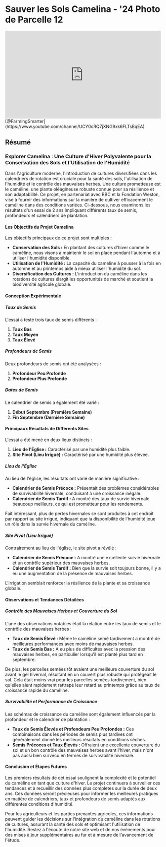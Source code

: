 # Sauver les Sols Camelina - '24 Photo de Parcelle 12

<div style="position: relative; width: 100%; padding-bottom: 56.25%; height: 0; overflow: hidden;">
    <iframe src="https://www.youtube.com/embed/n-MpoY7XhgY?si=W5KTwrv62yV-ix1u" title="Lecteur vidéo YouTube" frameborder="0" allow="accelerometer; autoplay; clipboard-write; encrypted-media; gyroscope; picture-in-picture; web-share" referrerpolicy="strict-origin-when-cross-origin" allowfullscreen style="position: absolute; top: 0; left: 0; width: 100%; height: 100%; border: 0; object-fit: cover;"></iframe>
</div>
[@FarmingSmarter](https://www.youtube.com/channel/UCY0cRQ7jXNG9xk6FLTsBqEA)

## Résumé

### Explorer Camelina : Une Culture d'Hiver Polyvalente pour la Conservation des Sols et l'Utilisation de l'Humidité

Dans l'agriculture moderne, l'introduction de cultures diversifiées dans les calendriers de rotation est cruciale pour la santé des sols, l'utilisation de l'humidité et le contrôle des mauvaises herbes. Une culture prometteuse est le caméline, une plante oléagineuse robuste connue pour sa résilience et son adaptabilité. Ce projet, en partenariat avec RBC et la Fondation Weston, vise à fournir des informations sur la manière de cultiver efficacement le caméline dans des conditions variées. Ci-dessous, nous examinons les résultats d'un essai de 2 ans impliquant différents taux de semis, profondeurs et calendriers de plantation.

#### Les Objectifs du Projet Camelina

Les objectifs principaux de ce projet sont multiples :

- **Conservation des Sols :** En plantant des cultures d'hiver comme le caméline, nous visons à maintenir le sol en place pendant l'automne et à utiliser l'humidité disponible.
- **Utilisation de l'Humidité :** La capacité du caméline à pousser à la fois en automne et au printemps aide à mieux utiliser l'humidité du sol.
- **Diversification des Cultures :** L'introduction du caméline dans les rotations de cultures élargit les opportunités de marché et soutient la biodiversité agricole globale.

#### Conception Expérimentale

##### Taux de Semis

L'essai a testé trois taux de semis différents :

1. **Taux Bas**
2. **Taux Moyen**
3. **Taux Élevé**

##### Profondeurs de Semis

Deux profondeurs de semis ont été analysées :

1. **Profondeur Peu Profonde**
2. **Profondeur Plus Profonde**

##### Dates de Semis

Le calendrier de semis a également été varié :

1. **Début Septembre (Première Semaine)**
2. **Fin Septembre (Dernière Semaine)**

#### Principaux Résultats de Différents Sites

L'essai a été mené en deux lieux distincts :

1. **Lieu de l'Église :** Caractérisé par une humidité plus faible.
2. **Site Pivot (Lieu Irrigué) :** Caractérisé par une humidité plus élevée.

##### Lieu de l'Église

Au lieu de l'église, les résultats ont varié de manière significative :

- **Calendrier de Semis Précoce :** Présentait des problèmes considérables de survivabilité hivernale, conduisant à une croissance inégale.
- **Calendrier de Semis Tardif :** A montré des taux de survie hivernale beaucoup meilleurs, ce qui est prometteur pour les rendements.

Fait intéressant, plus de pertes hivernales se sont produites à cet endroit par rapport au site irrigué, indiquant que la disponibilité de l'humidité joue un rôle dans la survie hivernale du caméline.

##### Site Pivot (Lieu Irrigué)

Contrairement au lieu de l'église, le site pivot a révélé :

- **Calendrier de Semis Précoce :** A montré une excellente survie hivernale et un contrôle supérieur des mauvaises herbes.
- **Calendrier de Semis Tardif :** Bien que la survie soit toujours bonne, il y a eu une augmentation de la présence de mauvaises herbes.

L'irrigation semblait renforcer la résilience de la plante et sa croissance globale.

#### Observations et Tendances Détailées

##### Contrôle des Mauvaises Herbes et Couverture du Sol

L'une des observations notables était la relation entre les taux de semis et le contrôle des mauvaises herbes :

- **Taux de Semis Élevé :** Même le caméline semé tardivement a montré de meilleures performances avec moins de mauvaises herbes.
- **Taux de Semis Bas :** A eu plus de difficultés avec la pression des mauvaises herbes, en particulier lorsqu'il est planté plus tard en septembre.

De plus, les parcelles semées tôt avaient une meilleure couverture du sol avant le gel hivernal, résultant en un couvert plus robuste qui protégeait le sol. Cela était moins vrai pour les parcelles semées tardivement, bien qu'elles aient rapidement rattrapé leur retard au printemps grâce au taux de croissance rapide du caméline.

##### Survivabilité et Performance de Croissance

Les schémas de croissance du caméline sont également influencés par la profondeur et le calendrier de plantation :

- **Taux de Semis Élevés et Profondeurs Peu Profondes :** Ces combinaisons dans les périodes de semis plus tardives ont généralement donné les meilleurs résultats en conditions sèches.
- **Semis Précoces et Taux Élevés :** Offraient une excellente couverture du sol et un bon contrôle des mauvaises herbes avant l'hiver, mais n'ont pas aussi bien survécu en termes de survivabilité hivernale.

#### Conclusion et Étapes Futures

Les premiers résultats de cet essai soulignent la complexité et le potentiel du caméline en tant que culture d'hiver. Le projet continuera à surveiller ces tendances et à recueillir des données plus complètes sur la durée de deux ans. Ces données seront précieuses pour informer les meilleures pratiques en matière de calendriers, taux et profondeurs de semis adaptés aux différentes conditions d'humidité.

Pour les agriculteurs et les parties prenantes agricoles, ces informations peuvent guider les décisions sur l'intégration du caméline dans les rotations de cultures, assurant la santé des sols et optimisant l'utilisation de l'humidité. Restez à l'écoute de notre site web et de nos événements pour des mises à jour supplémentaires au fur et à mesure de l'avancement de l'étude.